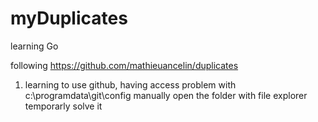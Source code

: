 # myDuplicates
learning Go

following https://github.com/mathieuancelin/duplicates

1. learning to use github, having access problem with c:\programdata\git\config
        manually open the folder with file explorer temporarly solve it 
        